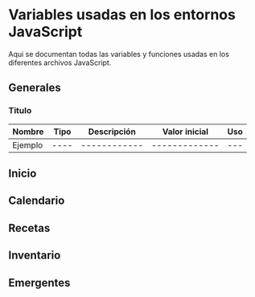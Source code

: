 # Variables usadas en los entornos JavaScript

Aqui se documentan todas las variables y funciones usadas en los diferentes archivos JavaScript.

## Generales

### Titulo

| Nombre  | Tipo | Descripción  | Valor inicial | Uso |
| ------- | ---- | ------------ | ------------- | --- |
| Ejemplo | ---- | ------------ | ------------- | --- |

## Inicio

## Calendario

## Recetas

## Inventario

## Emergentes
